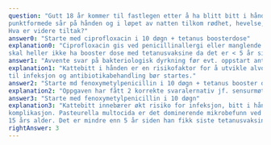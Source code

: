 ```yaml
---
question: "Gutt 18 år kommer til fastlegen etter å ha blitt bitt i hånden av katt for 2 dager siden. Det er flere
punktformede sår på hånden og i løpet av natten tilkom rødhet, hevelse, varme og ømhet rundt bittstedet. Han har ikke allmennsymptomer. Han har fulgt FHIs vaksinasjonsprogram. Legen tar bakteriologisk prøve fra sårene.
Hva er videre tiltak?"
answer0: "Starte med ciprofloxacin i 10 døgn + tetanus boosterdose"
explanation0: "Ciprofloxacin gis ved penicillinallergi eller manglende terapirespons og er ikke førstevalg. Han
skal heller ikke ha booster dose med tetanusvaksine da det er < 5 år siden han sist fikk tetanusvaksine"
answer1: "Avvente svar på bakteriologisk dyrkning før evt. oppstart antibiotikabehandling"
explanation1: "Kattebitt i hånden er en risikofaktor for å utvikle alvorlig komplikasjon. Pasienten har kliniske tegn
til infeksjon og antibiotikabehandling bør startes."
answer2: "Starte md fenoxymetylpenicillin i 10 døgn + tetanus booster dose"
explanation2: "Oppgaven har fått 2 korrekte svaralernativ jf. sensurmøtet."
answer3: "Starte med fenoxymetylpenicillin i 10 døgn"
explanation3: "Kattebitt innebærer økt risiko for infeksjon, bitt i hånden er en risikofaktor for å utvikle alvorlig
komplikasjon. Pasteurella multocida er det dominerende mikrobefunn ved infiserte kattebitt, og finnes i opptil 75% av dyrkingspositive prøver, inkubasjonstiden er 12-16 timer. Behandlingen er Fenoxymetylpenicillin 660 mg x 3 i 10 døgn. I barnevaksinasjonsprogrammet gis tetanusvaksine i
15 års alder. Det er mindre enn 5 år siden han fikk siste tetanusvaksine, han skal derfor ikke ha boosterdose med tetanusvaksine."
rightAnswer: 3
---
```



